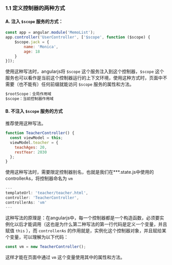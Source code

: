 ### 1.1 定义控制器的两种方式

#### A. 注入 `$scope` 服务的方式：

```javascript
const app = angular.module('MemoList');
app.controller('UserController', ['$scope', function ($scope) {
    $scope.jack = {
        name: 'Monica',
        age: 18
    }
}]);
```
使用这种写法时，angularjs将 `$scope` 这个服务注入到这个控制器，`$scope` 这个服务也可以看作是当前这个控制器运行的上下文环境，使用这种方式时，页面中不需要（也不能有）任何前缀就能访问 `$scope` 服务的属性和方法。

```javascript
$rootScope：全局作用域 
$scope：当前控制器作用域
```

#### B. 不注入 `$scope` 服务的方式

推荐使用这种写法。

```javascript
function TeacherController() {
  const viewModel = this;
  viewModel.teacher = {
    teachAges: 20,
    restYear: 2030
  };
}
```

使用这种写法时，需要限定控制器别名，也就是我们在***.state.js中使用的controllerAs，将控制器命名为 `vm` 

```javascript
---
templateUrl: 'teacher/teacher.html',
controller: 'TeacherController',
controllerAs: 'vm'
---
```


这种写法的原理是：在angularjs中，每一个控制器都是一个构造函数，必须要实例化以后才能调用（这也是为什么第二种写法的第一行代码是定义一个变量，并且赋值 `this` ），而 `controllerAs` 的作用就是，实例化这个控制器对象，并且赋给某个变量，可以理解为以下代码：


```javascript
const vm = new TeacherController();
```

这样才能在页面中通过 `vm` 这个变量使用其中的属性和方法。